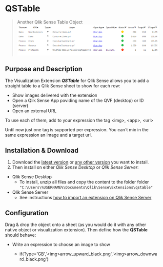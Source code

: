 # QSTable
>Another Qlik Sense Table Object
![](https://github.com/PabloSLabbe/QSTable/blob/master/docs/images/Screenshot_QSTable.png)

## Purpose and Description
The Visualization Extension ***QSTable*** for Qlik Sense allows you to add a straight table to a Qlik Sense sheet to show for each row:

* Show images delivered with the extension
* Open a Qlik Sense App poviding name of the QVF (desktop) or ID (server)
* Open an external URL

To use each of them, add to your expression the tag \<img>, \<app>, \<url>

Until now just one tag is supported per expression. You can´t  mix in the same expression an image  and a target url.

## Installation & Download
1. Download the [latest version](https://github.com/PabloSLabbe/QSTable/blob/master/build/QSTable_latest.zip) or [any other version](https://github.com/PabloSLabbe/QSTable/blob/master/build) you want to install.
2. Then install on either *Qlik Sense Desktop* or *Qlik Sense Server*:

* Qlik Sense Desktop
	* To install, unzip all files and copy the content to the folder folder `"C:\Users\%USERNAME%\Documents\Qlik\Sense\Extensions\qstable"`
* Qlik Sense Server
	* See instructions [how to import an extension on Qlik Sense Server](http://help.qlik.com/sense/3.0/en-US/online/#../Subsystems/ManagementConsole/Content/import-extensions.htm)

## Configuration
Drag & drop the object onto a sheet (as you would do it with any other native object or visualization extension).
Then define how the **QSTable** should behave:

* Write an expression to choose an image  to show 

	* if(Type='GB','\<img>arrow_upward_black.png','\<img>arrow_downward_black.png')


